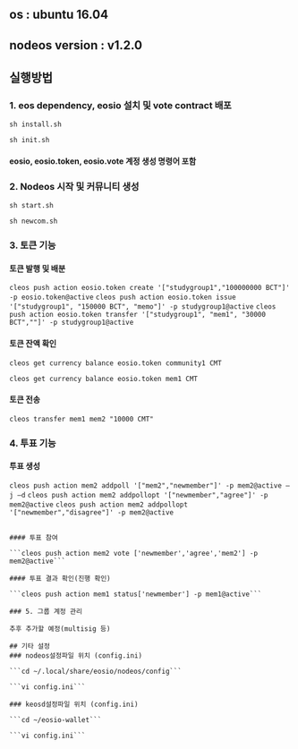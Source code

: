 ## os : ubuntu 16.04 
## nodeos version : v1.2.0

## 실행방법

### 1. eos dependency, eosio 설치 및 vote contract 배포

```sh install.sh```

```sh init.sh```

#### eosio, eosio.token, eosio.vote 계정 생성 명령어 포함

### 2. Nodeos 시작 및 커뮤니티 생성

```sh start.sh```

```sh newcom.sh```

### 3. 토큰 기능

#### 토큰 발행 및 배분

```cleos push action eosio.token create '["studygroup1","100000000 BCT"]' -p eosio.token@active```
```cleos push action eosio.token issue '["studygroup1", "150000 BCT", "memo"]' -p studygroup1@active```
```cleos push action eosio.token transfer '["studygroup1", "mem1", "30000 BCT",""]' -p studygroup1@active``` 

#### 토큰 잔액 확인

```cleos get currency balance eosio.token community1 CMT```

```cleos get currency balance eosio.token mem1 CMT```

#### 토큰 전송

```cleos transfer mem1 mem2 "10000 CMT"``` 

### 4. 투표 기능
 
#### 투표 생성

```cleos push action mem2 addpoll '["mem2","newmember"]' -p mem2@active –j –d```
```cleos push action mem2 addpollopt '["newmember","agree"]' -p mem2@active```
```cleos push action mem2 addpollopt '["newmember","disagree"]' -p mem2@active```
```cleos push action mem2 status '["newmember"]' -p mem2@active –j -d   

#### 투표 참여

```cleos push action mem2 vote ['newmember','agree','mem2'] -p mem2@active```

#### 투표 결과 확인(진행 확인)

```cleos push action mem1 status['newmember'] -p mem1@active```

### 5. 그룹 계정 관리

추후 추가할 예정(multisig 등)

## 기타 설정
### nodeos설정파일 위치 (config.ini)

```cd ~/.local/share/eosio/nodeos/config```

```vi config.ini```

### keosd설정파일 위치 (config.ini)

```cd ~/eosio-wallet```

```vi config.ini```





